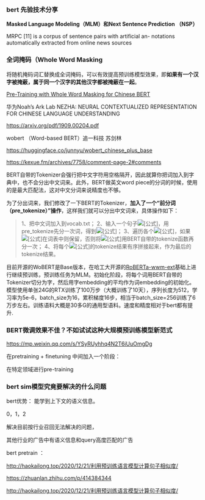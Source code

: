 ### bert 先验技术分享



**Masked Language Modeling（MLM）**和**Next Sentence Prediction （NSP）**

MRPC [11] is a corpus of sentence pairs with artificial an- notations automatically extracted from online news sources

### 全词掩码（Whole Word Masking

将随机掩码词汇替换成全词掩码，可以有效提高预训练模型效果，即**如果有一个汉字被掩蔽，属于同一个汉字的其他汉字都被掩蔽在一起**。



[Pre-Training with Whole Word Masking for Chinese BERT](https://link.zhihu.com/?target=https%3A//arxiv.org/pdf/1906.08101)



华为Noah’s Ark Lab
NEZHA: NEURAL CONTEXTUALIZED REPRESENTATION FOR CHINESE LANGUAGE UNDERSTANDING

https://arxiv.org/pdf/1909.00204.pdf



wobert （Word-based BERT）追一科技 苏剑林

https://huggingface.co/junnyu/wobert_chinese_plus_base

https://kexue.fm/archives/7758/comment-page-2#comments

BERT自带的Tokenizer会强行把中文字符用空格隔开，因此就算你把词加入到字典中，也不会分出中文词来。此外，BERT做英文word piece的分词的时候，使用的是最大匹配法，这对中文分词来说精度也不够。

为了分出词来，我们修改了一下BERT的Tokenizer，**加入了一个“前分词（pre_tokenize）”操作**，这样我们就可以分出中文词来，具体操作如下：

>   1、把中文词加入到vocab.txt； 
>   2、输入一个句子![[公式]](https://www.zhihu.com/equation?tex=s)，用pre_tokenize先分一次词，得到![[公式]](https://www.zhihu.com/equation?tex=%5Bw_1%2Cw_2%2C%5Cdots%2Cw_l%5D)；
>   3、遍历各个![[公式]](https://www.zhihu.com/equation?tex=w_i)，如果![[公式]](https://www.zhihu.com/equation?tex=w_i)在词表中则保留，否则将![[公式]](https://www.zhihu.com/equation?tex=w_i)用BERT自带的tokenize函数再分一次；
>   4、将每个![[公式]](https://www.zhihu.com/equation?tex=w_i)的tokenize结果有序拼接起来，作为最后的tokenize结果。

目前开源的WoBERT是Base版本，在哈工大开源的[RoBERTa-wwm-ext](https://github.com/ymcui/Chinese-BERT-wwm)基础上进行继续预训练，预训练任务为MLM。初始化阶段，将每个词用BERT自带的Tokenizer切分为字，然后用字embedding的平均作为词embedding的初始化。模型使用单张24G的RTX训练了100万步（大概训练了10天），序列长度为512，学习率为5e-6，batch_size为16，累积梯度16步，相当于batch_size=256训练了6万步左右。训练语料大概是30多G的通用型语料。速度和精度相对于bert都有提升.





### BERT微调效果不佳？不如试试这种大规模预训练模型新范式

https://mp.weixin.qq.com/s/YSyRUyhhq4N2T6iUuOmgDg

在pretraining + finetuning  中间加入一个阶段：

在特定领域进行pre-training



### bert sim模型究竟要解决的什么问题



bert优势： 能学到上下文的语义信息。

0，1，2

解决目前按行业召回无法解决的问题，

其他行业的广告中有语义信息和query高度匹配的广告





bert pretrain ：

http://haokailong.top/2020/12/21/利用预训练语言模型计算句子相似度/

https://zhuanlan.zhihu.com/p/414384344



http://haokailong.top/2020/12/21/利用预训练语言模型计算句子相似度/


